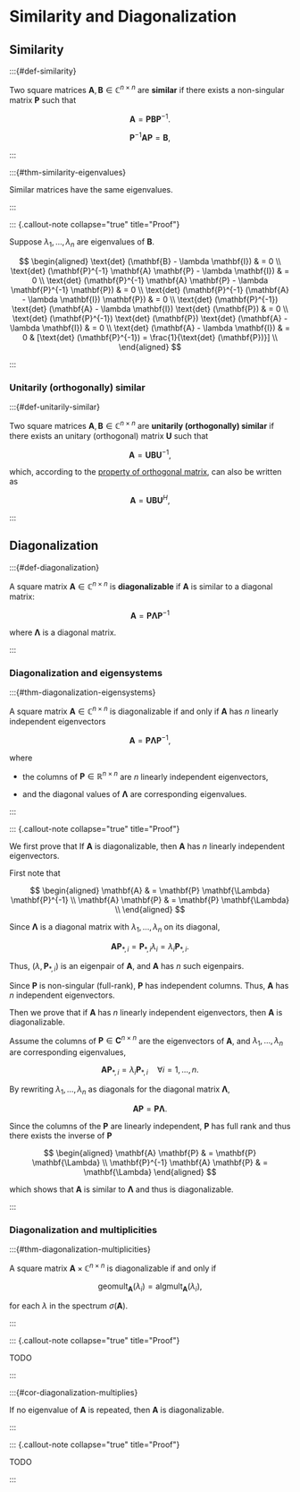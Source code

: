 # Similarity and Diagonalization

## Similarity

:::{#def-similarity}

Two square matrices $\mathbf{A}, \mathbf{B} \in \mathbb{C}^{n \times n}$ are **similar** if there exists a non-singular matrix $\mathbf{P}$ such that 

$$
 \mathbf{A} = \mathbf{P} \mathbf{B} \mathbf{P}^{-1}.
$$

$$
\mathbf{P}^{-1} \mathbf{A} \mathbf{P} = \mathbf{B},
$$

:::

:::{#thm-similarity-eigenvalues}

Similar matrices have the same eigenvalues. 

:::

::: {.callout-note collapse="true" title="Proof"}

Suppose $\lambda_{1}, \dots, \lambda_{n}$ are eigenvalues of $\mathbf{B}$. 

$$
\begin{aligned}
\text{det} (\mathbf{B} - \lambda \mathbf{I}) 
& = 0
\\
\text{det} (\mathbf{P}^{-1} \mathbf{A} \mathbf{P} - \lambda \mathbf{I}) 
& = 0
\\
\text{det} (\mathbf{P}^{-1} \mathbf{A} \mathbf{P} - \lambda \mathbf{P}^{-1} \mathbf{P}) 
& = 0
\\
\text{det} (\mathbf{P}^{-1} (\mathbf{A} - \lambda \mathbf{I}) \mathbf{P}) 
& = 0
\\
\text{det} (\mathbf{P}^{-1}) \text{det} (\mathbf{A} - \lambda \mathbf{I}) \text{det} (\mathbf{P}) 
& = 0
\\
\text{det} (\mathbf{P}^{-1}) \text{det} (\mathbf{P}) \text{det} (\mathbf{A} - \lambda \mathbf{I})
& = 0
\\
\text{det} (\mathbf{A} - \lambda \mathbf{I})
& = 0
& [\text{det} (\mathbf{P}^{-1}) = \frac{1}{\text{det} (\mathbf{P})}]
\\
\end{aligned}
$$

:::

### Unitarily (orthogonally) similar

:::{#def-unitarily-similar}

Two square matrices $\mathbf{A}, \mathbf{B} \in \mathbb{C}^{n \times n}$ are **unitarily (orthogonally) similar** if there exists an unitary (orthogonal) matrix $\mathbf{U}$ such that 

$$
\mathbf{A} = \mathbf{U} \mathbf{B} \mathbf{U}^{-1},
$$

which, according to the [property of orthogonal matrix](unitary-matrix-property-1), can also be written as 

$$
\mathbf{A} = \mathbf{U} \mathbf{B} \mathbf{U}^{H},
$$

:::

## Diagonalization

:::{#def-diagonalization}

A square matrix $\mathbf{A} \in \mathbb{C}^{n \times n}$ is **diagonalizable** if $\mathbf{A}$ is similar to a diagonal matrix:

$$
\mathbf{A} = \mathbf{P} \mathbf{\Lambda} \mathbf{P}^{-1}
$$

where $\mathbf{\Lambda}$ is a diagonal matrix.

:::

### Diagonalization and eigensystems

:::{#thm-diagonalization-eigensystems}

A square matrix $\mathbf{A} \in \mathbb{C}^{n \times n}$ is diagonalizable if and only if $\mathbf{A}$ has $n$ linearly independent eigenvectors

$$
\mathbf{A} = \mathbf{P} \mathbf{\Lambda} \mathbf{P}^{-1},
$$ 

where 

- the columns of $\mathbf{P} \in \mathbb{R}^{n \times n}$ are $n$ linearly independent eigenvectors,

- and the diagonal values of $\mathbf{\Lambda}$ are corresponding eigenvalues. 

:::

::: {.callout-note collapse="true" title="Proof"}

We first prove that If $\mathbf{A}$ is diagonalizable,
then $\mathbf{A}$ has $n$ linearly independent eigenvectors.

First note that

$$
\begin{aligned}
\mathbf{A} 
& = \mathbf{P} \mathbf{\Lambda} \mathbf{P}^{-1}
\\
\mathbf{A} \mathbf{P}
& = \mathbf{P} \mathbf{\Lambda}
\\
\end{aligned}
$$

Since $\mathbf{\Lambda}$ is a diagonal matrix with $\lambda_{1}, \dots, \lambda_{n}$ on its diagonal,

$$
\mathbf{A} \mathbf{P}_{*, i} = \mathbf{P}_{*, i} \lambda_{i} = \lambda_{i} \mathbf{P}_{*, i}.
$$

Thus, $(\lambda, \mathbf{P}_{*, i})$ is an eigenpair of $\mathbf{A}$,
and $\mathbf{A}$ has $n$ such eigenpairs.

Since $\mathbf{P}$ is non-singular (full-rank), 
$\mathbf{P}$ has independent columns. 
Thus, $\mathbf{A}$ has $n$ independent eigenvectors.

Then we prove that if $\mathbf{A}$ has $n$ linearly independent eigenvectors,
then $\mathbf{A}$ is diagonalizable.

Assume the columns of $\mathbf{P} \in \mathbf{C}^{n \times n}$ are the eigenvectors of $\mathbf{A}$,
and $\lambda_{1}, \dots, \lambda_{n}$ are corresponding eigenvalues,

$$
\mathbf{A} \mathbf{P}_{*, i} = \lambda_{i} \mathbf{P}_{*, i} \quad \forall i = 1, \dots, n.
$$

By rewriting $\lambda_{1}, \dots, \lambda_{n}$ as diagonals for the diagonal matrix $\mathbf{\Lambda}$,

$$
\mathbf{A} \mathbf{P} = \mathbf{P} \mathbf{\Lambda}.
$$

Since the columns of the $\mathbf{P}$ are linearly independent, 
$\mathbf{P}$ has full rank and thus there exists the inverse of $\mathbf{P}$

$$
\begin{aligned}
\mathbf{A} \mathbf{P} 
& = \mathbf{P} \mathbf{\Lambda}
\\
\mathbf{P}^{-1} \mathbf{A} \mathbf{P} 
& = \mathbf{\Lambda}
\end{aligned}
$$

which shows that $\mathbf{A}$ is similar to $\mathbf{\Lambda}$ and thus is diagonalizable.

:::

### Diagonalization and multiplicities

:::{#thm-diagonalization-multiplicities}

A square matrix $\mathbf{A} \times \mathbb{C}^{n \times n}$ is diagonalizable if and only if 

$$
\mathrm{geo mult}_{\mathbf{A}} (\lambda_{i}) = \mathrm{alg mult}_{\mathbf{A}} (\lambda_{i}),
$$

for each $\lambda$ in the spectrum $\sigma (\mathbf{A})$.

:::

::: {.callout-note collapse="true" title="Proof"}

TODO

:::

:::{#cor-diagonalization-multiplies}

If no eigenvalue of $\mathbf{A}$ is repeated, 
then $\mathbf{A}$ is diagonalizable.

:::

::: {.callout-note collapse="true" title="Proof"}

TODO

:::